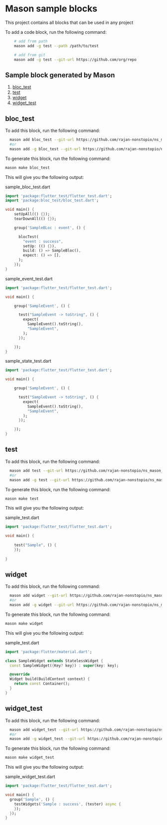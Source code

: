 

# Mason sample blocks 

This project contains all blocks that can be used in any project

To add a code block, run the following command:

```bash
    # add from path
    mason add -g test --path /path/to/test

    # add from git
    mason add -g test --git-url https://github.com/org/repo
```

## Sample block generated by Mason

1. [bloc_test](#bloc_test)
2. [test](#test)
3. [widget](#widget)
4. [widget_test](#widget_test)

## bloc_test

To add this block, run the following command:

```bash
  mason add bloc_test --git-url https://github.com/rajan-nonstopio/ns_mason_bricks --git-path bricks/bloc_test
  #or
  mason add -g bloc_test --git-url https://github.com/rajan-nonstopio/ns_mason_bricks --git-path bricks/bloc_test
```

To generate this block, run the following command:

```bash
mason make bloc_test
```

This will give you the following output:

sample_bloc_test.dart
```dart 
import 'package:flutter_test/flutter_test.dart';
import 'package:bloc_test/bloc_test.dart';

void main() {
    setUpAll(() {});
    tearDownAll(() {});

    group('SampleBLoc : event', () {

      blocTest(
        "event : success",
        setUp: (() {}),
        build: () => SampleBloc(),
        expect: () => [],
      );
    });
}

```

sample_event_test.dart
```dart
import 'package:flutter_test/flutter_test.dart';

void main() {

    group('SampleEvent', () {

      test("SampleEvent -> toString", () {
        expect(
          SampleEvent().toString(),
          "SampleEvent",
        );
      });

    });
}
```

sample_state_test.dart
```dart
import 'package:flutter_test/flutter_test.dart';

void main() {

    group('SampleEvent', () {

      test("SampleEvent -> toString", () {
        expect(
          SampleEvent().toString(),
          "SampleEvent",
        );
      });

    });
}
```

## test

To add this block, run the following command:

```bash
  mason add test --git-url https://github.com/rajan-nonstopio/ns_mason_bricks --git-path bricks/test
  #or
  mason add -g test --git-url https://github.com/rajan-nonstopio/ns_mason_bricks --git-path bricks/test
```

To generate this block, run the following command:

```bash
mason make test
```

This will give you the following output:

sample_test.dart
```dart
import 'package:flutter_test/flutter_test.dart';

void main() {
 
    test("Sample", () {
    });
 
}
```

## widget

To add this block, run the following command:

```bash
  mason add widget --git-url https://github.com/rajan-nonstopio/ns_mason_bricks --git-path bricks/widget
  #or
  mason add -g widget --git-url https://github.com/rajan-nonstopio/ns_mason_bricks --git-path bricks/widget
```

To generate this block, run the following command:

```bash
mason make widget
```

This will give you the following output:

sample_test.dart
```dart
import 'package:flutter/material.dart';

class SampleWidget extends StatelessWidget {
  const SampleWidget({Key? key}) : super(key: key);

  @override
  Widget build(BuildContext context) {
    return const Container();
  }
}
```

## widget_test

To add this block, run the following command:

```bash
  mason add widget_test --git-url https://github.com/rajan-nonstopio/ns_mason_bricks --git-path bricks/widget_test
  #or
  mason add -g widget_test --git-url https://github.com/rajan-nonstopio/ns_mason_bricks --git-path bricks/widget_test
```

To generate this block, run the following command:

```bash
mason make widget_test
```

This will give you the following output:

sample_widget_test.dart
```dart
import 'package:flutter_test/flutter_test.dart';

void main() {
  group('Sample', () {
    testWidgets('Sample : success', (tester) async {
    });
  });
}
```